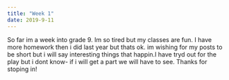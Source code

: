 ```yaml
---
title: "Week 1"
date: 2019-9-11
---
```

So far im a week into grade 9. Im so tired but my classes are fun. I have more homework then i did last year but thats ok.
im wishing for my posts to be short but i will say interesting things that happin.I have tryd out for the play but i dont know-
if i will get a part we will have to see. Thanks for stoping in!
